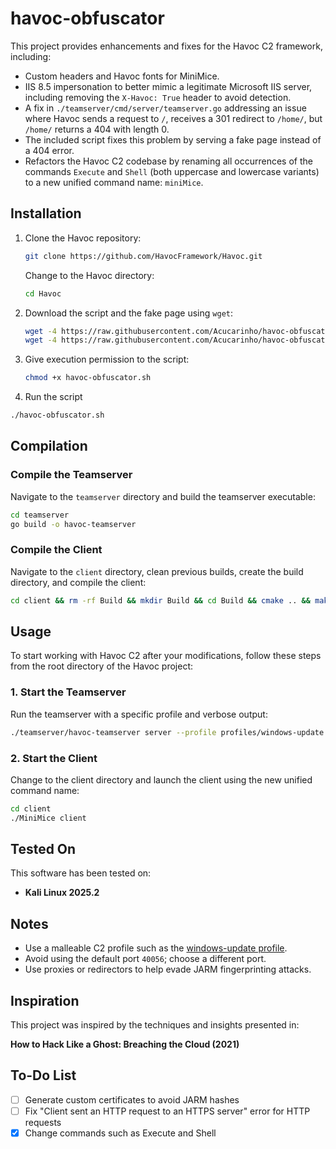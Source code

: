 # havoc-obfuscator

This project provides enhancements and fixes for the Havoc C2 framework, including:

- Custom headers and Havoc fonts for MiniMice.
- IIS 8.5 impersonation to better mimic a legitimate Microsoft IIS server, including removing the `X-Havoc: True` header to avoid detection.
- A fix in `./teamserver/cmd/server/teamserver.go` addressing an issue where Havoc sends a request to `/`, receives a 301 redirect to `/home/`, but `/home/` returns a 404 with length 0.
- The included script fixes this problem by serving a fake page instead of a 404 error.
- Refactors the Havoc C2 codebase by renaming all occurrences of the commands `Execute` and `Shell` (both uppercase and lowercase variants) to a new unified command name: `miniMice`.

## Installation

1. Clone the Havoc repository:
   ```bash
   git clone https://github.com/HavocFramework/Havoc.git
   ```
   Change to the Havoc directory:

   ```bash
   cd Havoc
   ```
2. Download the script and the fake page using `wget`:

   ```bash
   wget -4 https://raw.githubusercontent.com/Acucarinho/havoc-obfuscator/main/havoc-obfuscator.sh
   wget -4 https://raw.githubusercontent.com/Acucarinho/havoc-obfuscator/main/404_iis.html
   ```

3. Give execution permission to the script:
      ```bash
      chmod +x havoc-obfuscator.sh
      ```

4. Run the script
  ```bash
./havoc-obfuscator.sh
```
## Compilation

### Compile the Teamserver

Navigate to the `teamserver` directory and build the teamserver executable:

```bash
cd teamserver
go build -o havoc-teamserver
```

### Compile the Client

Navigate to the `client` directory, clean previous builds, create the build directory, and compile the client:

```bash
cd client && rm -rf Build && mkdir Build && cd Build && cmake .. && make -j2
```

## Usage

To start working with Havoc C2 after your modifications, follow these steps from the root directory of the Havoc project:

### 1. Start the Teamserver

Run the teamserver with a specific profile and verbose output:

```bash
./teamserver/havoc-teamserver server --profile profiles/windows-update.yaotl -v
```

### 2. Start the Client

Change to the client directory and launch the client using the new unified command name:

```bash
cd client
./MiniMice client
```

## Tested On

This software has been tested on:

- **Kali Linux 2025.2**

## Notes

- Use a malleable C2 profile such as the [windows-update profile](https://github.com/Altoid0/Gom-Jabbar/blob/master/Profiles/Havoc/windows-update.yaotl).
- Avoid using the default port `40056`; choose a different port.
- Use proxies or redirectors to help evade JARM fingerprinting attacks.

## Inspiration

This project was inspired by the techniques and insights presented in:

**How to Hack Like a Ghost: Breaching the Cloud (2021)**

## To-Do List

- [ ] Generate custom certificates to avoid JARM hashes
- [ ] Fix "Client sent an HTTP request to an HTTPS server" error for HTTP requests
- [x] Change commands such as Execute and Shell
